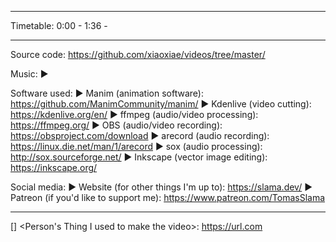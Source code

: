 <what the video is about>

------------------

Timetable:
0:00 - <something>
1:36 - <something else>

------------------

Source code: https://github.com/xiaoxiae/videos/tree/master/<name-of-folder>

Music:
► <credit the music used>

Software used:
► Manim (animation software): https://github.com/ManimCommunity/manim/
► Kdenlive (video cutting): https://kdenlive.org/en/
► ffmpeg (audio/video processing): https://ffmpeg.org/
► OBS (audio/video recording): https://obsproject.com/download
► arecord (audio recording): https://linux.die.net/man/1/arecord
► sox (audio processing): http://sox.sourceforge.net/
► Inkscape (vector image editing): https://inkscape.org/

Social media:
► Website (for other things I'm up to): https://slama.dev/
► Patreon (if you'd like to support me): https://www.patreon.com/TomasSlama

<ACKNOWLEDGEMENTS>

------------------

[<LANGUAGE>] <Person's Thing I used to make the video>:
https://url.com
